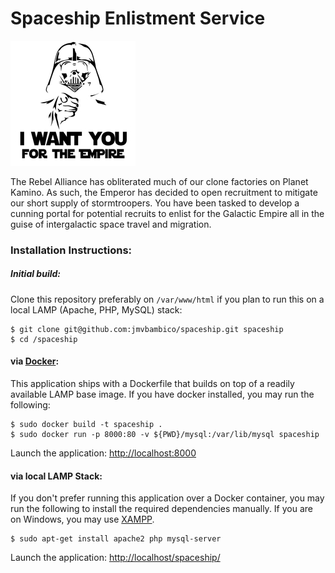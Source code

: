 # Spaceship Enlistment Service

![GitHub Logo](/splash.jpg)

The Rebel Alliance has obliterated much of our clone factories on Planet Kamino. As such, the Emperor has decided to open recruitment to mitigate our short supply of stormtroopers. You have been tasked to develop a cunning portal for potential recruits to enlist for the Galactic Empire all in the guise of intergalactic space travel and migration.

### Installation Instructions:

##### Initial build:
Clone this repository preferably on `/var/www/html` if you plan to run this on a local LAMP (Apache, PHP, MySQL) stack:
```
$ git clone git@github.com:jmvbambico/spaceship.git spaceship
$ cd /spaceship
```

#### via [Docker](https://docs.docker.com/install/):
This application ships with a Dockerfile that builds on top of a readily available LAMP base image. If you have docker installed, you may run the following:
```
$ sudo docker build -t spaceship .
$ sudo docker run -p 8000:80 -v ${PWD}/mysql:/var/lib/mysql spaceship
```
Launch the application: <http://localhost:8000>

#### via local LAMP Stack:
If you don't prefer running this application over a Docker container, you may run the following to install the required dependencies manually. If you are on Windows, you may use [XAMPP](https://www.apachefriends.org/index.html).
```
$ sudo apt-get install apache2 php mysql-server
```
Launch the application: <http://localhost/spaceship/>